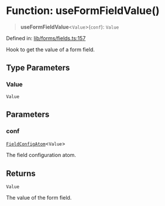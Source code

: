 # Function: useFormFieldValue()

> **useFormFieldValue**\<`Value`\>(`conf`): `Value`

Defined in: [lib/forms/fields.ts:157](https://github.com/aldesgroup/goaldn/blob/850e22fffd19501920628173674ada43cba9a29a/lib/forms/fields.ts#L157)

Hook to get the value of a form field.

## Type Parameters

### Value

`Value`

## Parameters

### conf

[`FieldConfigAtom`](../type-aliases/FieldConfigAtom.md)\<`Value`\>

The field configuration atom.

## Returns

`Value`

The value of the form field.
